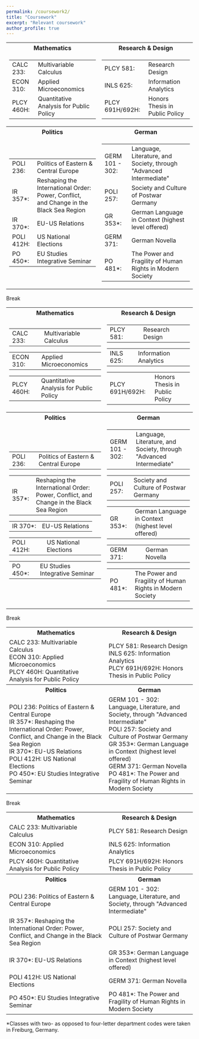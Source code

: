 ```yaml
---
permalink: /coursework2/
title: "Coursework"
excerpt: "Relevant coursework"
author_profile: true
---
```


<table>
<tr>
  <th>Mathematics</th>
  <th>Research & Design</th>
</tr>
<tr>
  <td><table><tr><td>CALC 233:</td><td>Multivariable Calculus</td></tr><tr><td>ECON 310:</td><td>Applied Microeconomics</td></tr><tr><td>PLCY 460H:</td><td>Quantitative Analysis for Public Policy</td></tr></table></td>
  <td><table><tr><td>PLCY 581:</td><td>Research Design</td></tr><tr><td>INLS 625:</td><td>Information Analytics</td></tr><tr><td>PLCY 691H/692H:</td><td>Honors Thesis in Public Policy</td></tr></table></td>
</tr>  
<tr>
  <th>Politics</th>
  <th>German</th>
</tr>
<tr>
  <td><table><tr><td>POLI 236:</td><td>Politics of Eastern & Central Europe</td></tr><tr><td>IR 357*:</td><td>Reshaping the International Order: Power, Conflict, and Change in the Black Sea Region</td></tr><tr><td>IR 370*:</td><td>EU-US Relations</td></tr><tr><td>POLI 412H:</td><td>US National Elections</td></tr><tr><td>PO 450*:</td><td>EU Studies Integrative Seminar</td></tr></table></td>
  <td><table><tr><td>GERM 101 - 302:</td><td>Language, Literature, and Society, through "Advanced Intermediate"</td></tr><tr><td>POLI 257:</td><td>Society and Culture of Postwar Germany</td></tr><tr><td>GR 353*:</td><td>German Language in Context (highest level offered)</td></tr><tr><td>GERM 371:</td><td>German Novella</td></tr><tr><td>PO 481*:</td><td>The Power and Fragility of Human Rights in Modern Society</td></tr></table></td>
</tr>
</table>

Break

<table>
<tr>
  <th>Mathematics</th>
  <th>Research & Design</th>
</tr>
<tr>
  <td><table><tr><td>CALC 233:</td><td>Multivariable Calculus</td></tr></table><table><tr><td>ECON 310:</td><td>Applied Microeconomics</td></tr></table><table><tr><td>PLCY 460H:</td><td>Quantitative Analysis for Public Policy</td></tr></table></td>
  <td><table><tr><td>PLCY 581:</td><td>Research Design</td></tr></table><table><tr><td>INLS 625:</td><td>Information Analytics</td></tr></table><table><tr><td>PLCY 691H/692H:</td><td>Honors Thesis in Public Policy</td></tr></table></td>
</tr>  
<tr>
  <th>Politics</th>
  <th>German</th>
</tr>
<tr>
  <td><table><tr><td>POLI 236:</td><td>Politics of Eastern & Central Europe</td></tr></table><table><tr><td>IR 357*:</td><td>Reshaping the International Order: Power, Conflict, and Change in the Black Sea Region</td></tr></table><table><tr><td>IR 370*:</td><td>EU-US Relations</td></tr></table><table><tr><td>POLI 412H:</td><td>US National Elections</td></tr></table><table><tr><td>PO 450*:</td><td>EU Studies Integrative Seminar</td></tr></table></td>
  <td><table><tr><td>GERM 101 - 302:</td><td>Language, Literature, and Society, through "Advanced Intermediate"</td></tr></table><table><tr><td>POLI 257:</td><td>Society and Culture of Postwar Germany</td></tr></table><table><tr><td>GR 353*:</td><td>German Language in Context (highest level offered)</td></tr></table><table><tr><td>GERM 371:</td><td>German Novella</td></tr></table><table><tr><td>PO 481*:</td><td>The Power and Fragility of Human Rights in Modern Society</td></tr></table></td>
</tr>
</table>

Break

<table>
<tr>
  <th>Mathematics</th>
  <th>Research & Design</th>
</tr>
<tr>
  <td>CALC 233: Multivariable Calculus<br>ECON 310: Applied Microeconomics<br>PLCY 460H: Quantitative Analysis for Public Policy</td>
  <td>PLCY 581: Research Design<br>INLS 625: Information Analytics<br>PLCY 691H/692H: Honors Thesis in Public Policy</td>
</tr>  
<tr>
  <th>Politics</th>
  <th>German</th>
</tr>
<tr>
  <td>POLI 236: Politics of Eastern & Central Europe<br>IR 357*: Reshaping the International Order: Power, Conflict, and Change in the Black Sea Region<br>IR 370*: EU-US Relations<br>POLI 412H: US National Elections<br>PO 450*: EU Studies Integrative Seminar</td>
  <td>GERM 101 - 302: Language, Literature, and Society, through "Advanced Intermediate"<br>POLI 257: Society and Culture of Postwar Germany<br>GR 353*: German Language in Context (highest level offered)<br>GERM 371: German Novella<br>PO 481*: The Power and Fragility of Human Rights in Modern Society</td>
</tr>
</table>

Break

<table>
<tr>
  <th>Mathematics</th>
  <th>Research & Design</th>
</tr>
<tr>
  <td>CALC 233: Multivariable Calculus</td>
  <td>PLCY 581: Research Design</td>
</tr>  
<tr>
  <td>ECON 310: Applied Microeconomics</td>
  <td>INLS 625: Information Analytics</td>
</tr>
<tr>
  <td>PLCY 460H: Quantitative Analysis for Public Policy</td>
  <td>PLCY 691H/692H: Honors Thesis in Public Policy</td>
</tr>
<tr>
  <th>Politics</th>
  <th>German</th>
</tr>
<tr>
  <td>POLI 236: Politics of Eastern & Central Europe</td>
  <td>GERM 101 - 302: Language, Literature, and Society, through "Advanced Intermediate"</td>
</tr>
<tr>
  <td>IR 357*: Reshaping the International Order: Power, Conflict, and Change in the Black Sea Region</td>
  <td>POLI 257: Society and Culture of Postwar Germany</td>
</tr>
<tr>
  <td>IR 370*: EU-US Relations</td>
  <td>GR 353*: German Language in Context (highest level offered)</td>
</tr>
<tr>
  <td>POLI 412H: US National Elections</td>
  <td>GERM 371: German Novella</td>
</tr>
<tr>
  <td>PO 450*: EU Studies Integrative Seminar</td>
  <td>PO 481*: The Power and Fragility of Human Rights in Modern Society</td>
</tr>
</table>

\*Classes with two- as opposed to four-letter department codes were taken in Freiburg, Germany.
